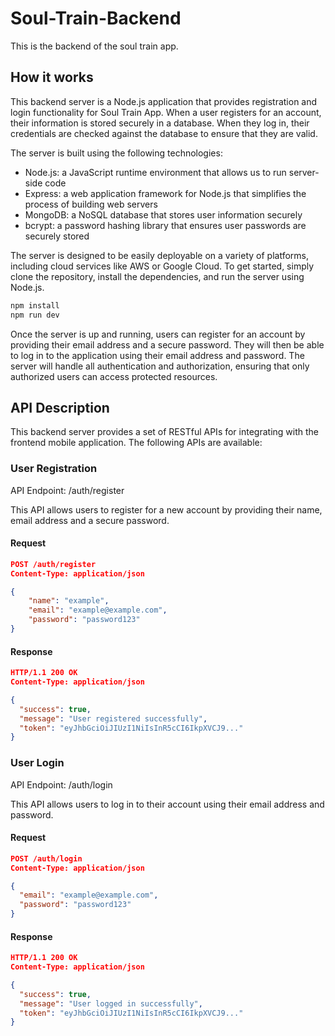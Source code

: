 # Soul-Train-Backend
This is the backend of the soul train app.
## How it works
This backend server is a Node.js application that provides registration and login functionality for Soul Train App. When a user registers for an account, their information is stored securely in a database. When they log in, their credentials are checked against the database to ensure that they are valid.

The server is built using the following technologies:

* Node.js: a JavaScript runtime environment that allows us to run server-side code
* Express: a web application framework for Node.js that simplifies the process of building web servers
* MongoDB: a NoSQL database that stores user information securely
* bcrypt: a password hashing library that ensures user passwords are securely stored

The server is designed to be easily deployable on a variety of platforms, including cloud services like AWS or Google Cloud. To get started, simply clone the repository, install the dependencies, and run the server using Node.js.
```bash
npm install
npm run dev
```
Once the server is up and running, users can register for an account by providing their email address and a secure password. They will then be able to log in to the application using their email address and password. The server will handle all authentication and authorization, ensuring that only authorized users can access protected resources.
## API Description
This backend server provides a set of RESTful APIs for integrating with the frontend mobile application.
The following APIs are available:
### User Registration
API Endpoint: /auth/register

This API allows users to register for a new account by providing their name, email address and a secure password.
#### Request
```JSON
POST /auth/register
Content-Type: application/json

{
    "name": "example",
    "email": "example@example.com",
    "password": "password123"
}
```
#### Response
```JSON
HTTP/1.1 200 OK
Content-Type: application/json

{
  "success": true,
  "message": "User registered successfully",
  "token": "eyJhbGciOiJIUzI1NiIsInR5cCI6IkpXVCJ9..."
}
```
### User Login
API Endpoint: /auth/login

This API allows users to log in to their account using their email address and password.
#### Request
```JSON
POST /auth/login
Content-Type: application/json

{
  "email": "example@example.com",
  "password": "password123"
}
```
#### Response
```JSON
HTTP/1.1 200 OK
Content-Type: application/json

{
  "success": true,
  "message": "User logged in successfully",
  "token": "eyJhbGciOiJIUzI1NiIsInR5cCI6IkpXVCJ9..."
}
```